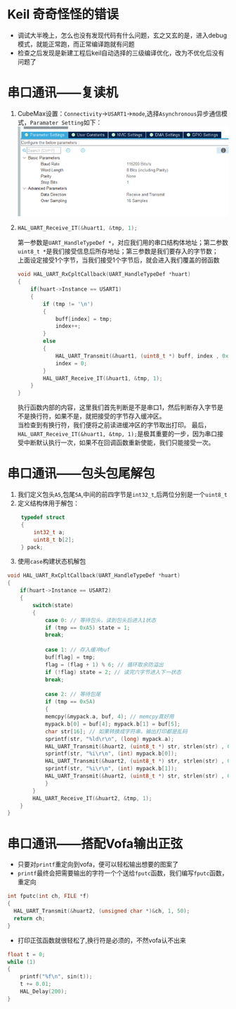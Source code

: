 # Keil 奇奇怪怪的错误
- 调试大半晚上，怎么也没有发现代码有什么问题，玄之又玄的是，进入debug模式，就能正常跑，而正常编译跑就有问题
- 检查之后发现是新建工程后keil自动选择的三级编译优化，改为不优化后没有问题了
  
# 串口通讯——复读机
1. CubeMax设置：`Connectivity`->`USART1`->`mode`,选择`Asynchronous`异步通信模式，`Paramater Setting`如下：  
  ![alt text](image.png)
1. 
   ```c
   HAL_UART_Receive_IT(&huart1, &tmp, 1);
   ```  
   第一参数是`UART_HandleTypeDef *`，对应我们用的串口结构体地址；第二参数`uint8_t *`是我们接受信息后所存地址；第三参数是我们要存入的字节数；  
   上面设定接受1个字节，当我们接受1个字节后，就会进入我们覆盖的弱函数
    ```c
    void HAL_UART_RxCpltCallback(UART_HandleTypeDef *huart) 
    {
        if(huart->Instance == USART1)   
        {
            if (tmp != '\n')
            {
                buff[index] = tmp;
                index++;
            }
            else
            {
                HAL_UART_Transmit(&huart1, (uint8_t *) buff, index , 0xffff);
                index = 0;
            }
            HAL_UART_Receive_IT(&huart1, &tmp, 1);
        }
    }
    ```
    执行函数内部的内容，这里我们首先判断是不是串口1，然后判断存入字节是不是换行符，如果不是，就把接受的字节存入缓冲区。  
    当检查到有换行符，我们便将之前读进缓冲区的字节取出打印。
    最后，`HAL_UART_Receive_IT(&huart1, &tmp, 1);`是极其重要的一步，因为串口接受中断默认执行一次，如果不在回调函数重新使能，我们只能接受一次。
# 串口通讯——包头包尾解包
1. 我们定义包头`A5`,包尾`5A`,中间的前四字节是`int32_t`,后两位分别是一个`uint8_t`
2. 定义结构体用于解包：
   ```c
    typedef struct
    {
        int32_t a;
        uint8_t b[2];
    } pack;
    ```
3. 使用`case`构建状态机解包
```c
void HAL_UART_RxCpltCallback(UART_HandleTypeDef *huart) 
{
	if(huart->Instance == USART2)   
	{
		switch(state)
		{
			case 0: // 等待包头，读到包头后进入1状态
			if (tmp == 0xA5) state = 1;
			break;

			case 1: // 存入缓冲buf
			buf[flag] = tmp;
			flag = (flag + 1) % 6; // 循环取余防溢出
			if (!flag) state = 2; // 读完六字节进入下一状态
			break;

			case 2: // 等待包尾
			if (tmp == 0x5A)
			{
			memcpy(&mypack.a, buf, 4); // memcpy真好用
			mypack.b[0] = buf[4]; mypack.b[1] = buf[5];
			char str[16]; // 如果转换成字符串，输出打印都是乱码
			sprintf(str, "%ld\r\n", (long) mypack.a);
			HAL_UART_Transmit(&huart2, (uint8_t *) str, strlen(str) , 0xffff);
			sprintf(str, "%i\r\n", (int) mypack.b[0]);
			HAL_UART_Transmit(&huart2, (uint8_t *) str, strlen(str) , 0xffff);
			sprintf(str, "%i\r\n", (int) mypack.b[1]);
			HAL_UART_Transmit(&huart2, (uint8_t *) str, strlen(str) , 0xffff);
			}			
		}
		HAL_UART_Receive_IT(&huart2, &tmp, 1);
	}
}
```
# 串口通讯——搭配Vofa输出正弦
- 只要对`printf`重定向到vofa，便可以轻松输出想要的图案了
- `printf`最终会把需要输出的字符一个个送给`fputc`函数，我们编写`fputc`函数，重定向
```c
int fputc(int ch, FILE *f)
{
  HAL_UART_Transmit(&huart2, (unsigned char *)&ch, 1, 50);
  return ch;
}
```
- 打印正弦函数就很轻松了,换行符是必须的，不然vofa认不出来
```c
float t = 0;
while (1) 
{
    printf("%f\n", sin(t));
    t += 0.01;
    HAL_Delay(200);
}
```